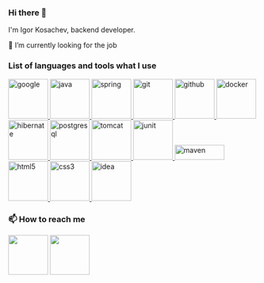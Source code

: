 ### Hi there 👋
<p>I'm Igor Kosachev, backend developer.</p>
<p>🔭 I’m currently looking for the job </p>

<h3 align="left">List of languages and tools what I use</h3>
<p align="left">
<a href="https://www.google.com/" target="_blank"> <img src="https://cdn.jsdelivr.net/gh/devicons/devicon/icons/google/google-original-wordmark.svg" alt="google" width=80" height=80"/> </a> 
<a href="https://www.java.com/en/" target="_blank"> <img src="https://cdn.jsdelivr.net/gh/devicons/devicon/icons/java/java-original-wordmark.svg" alt="java" width=80" height=80"/> </a>   
<a href="https://spring.io/" target="_blank"> <img src="https://cdn.jsdelivr.net/gh/devicons/devicon/icons/spring/spring-original-wordmark.svg" alt="spring" width=80" height=80"/> </a> 
<a href="https://git-scm.com/" target="_blank"> <img src="https://cdn.jsdelivr.net/gh/devicons/devicon/icons/git/git-original-wordmark.svg" alt="git" width=80" height=80"/> </a>
<a href="https://github.com/" target="_blank"> <img src="https://cdn.jsdelivr.net/gh/devicons/devicon/icons/github/github-original-wordmark.svg" alt="github" width=80" height=80"/> </a> 
<a href="https://www.docker.com/" target="_blank"> <img src="https://cdn.jsdelivr.net/gh/devicons/devicon/icons/docker/docker-original-wordmark.svg" alt="docker" width=80" height=80"/> </a> 
<a href="https://hibernate.org/" target="_blank"> <img src="https://hibernate.org/images/hibernate-logo.svg" alt="hibernate" width=80" height=80"/> </a>   
<a href="https://www.postgresql.org/" target="_blank"> <img src="https://cdn.jsdelivr.net/gh/devicons/devicon/icons/postgresql/postgresql-original-wordmark.svg" alt="postgresql" width=80" height=80"/> </a> 
<a href="https://tomcat.apache.org/" target="_blank"> <img src="https://cdn.jsdelivr.net/gh/devicons/devicon/icons/tomcat/tomcat-original-wordmark.svg" alt="tomcat" width=80" height=80"/> </a>   
<a href="https://junit.org/junit5/" target="_blank"> <img src="https://junit.org/junit5/assets/img/junit5-logo.png" alt="junit" width=80" height=80"/> </a>
<a href="https://maven.apache.org/" target="_blank"> <img src="https://upload.wikimedia.org/wikipedia/commons/5/52/Apache_Maven_logo.svg" alt="maven" width=100" height=30"/> </a>
<a href="https://www.w3.org/TR/2011/WD-html5-2011405/" target="_blank"> <img src="https://cdn.jsdelivr.net/gh/devicons/devicon/icons/html5/html5-original-wordmark.svg" alt="html5" width=80" height=80"/> </a>
<a href="https://www.w3schools.com/css/" target="_blank"> <img src="https://cdn.jsdelivr.net/gh/devicons/devicon/icons/css3/css3-original-wordmark.svg" alt="css3" width=80" height=80"/> </a>  
<a href="https://www.jetbrains.com/idea/" target="_blank"> <img src="https://cdn.jsdelivr.net/gh/devicons/devicon/icons/intellij/intellij-original-wordmark.svg" alt="idea" width=80" height=80"/> </a> 
</p>



<h3 align="left">📫 How to reach me</h3>
<p align="left">
<a href="i.v.kosachev@gmail.com" target="blank"><img align="center" src="https://upload.wikimedia.org/wikipedia/commons/7/7e/Gmail_icon_%282020%29.svg" alt="" height="80" width=80" /></a>
<a href="https://t.me/Krount" target="blank"><img align="center" src="https://upload.wikimedia.org/wikipedia/commons/8/83/Telegram_2019_Logo.svg" alt="" height="80" width=80" /></a>
</p>


<!--
**Xronys/Xronys** is a ✨ _special_ ✨ repository because its `README.md` (this file) appears on your GitHub profile.

Here are some ideas to get you started:

- 🔭 I’m currently working on ...
- 🌱 I’m currently learning ...
- 👯 I’m looking to collaborate on ...
- 🤔 I’m looking for help with ...
- 💬 Ask me about ...
- 📫 How to reach me: ...
- 😄 Pronouns: ...
- ⚡ Fun fact: ...
-->


